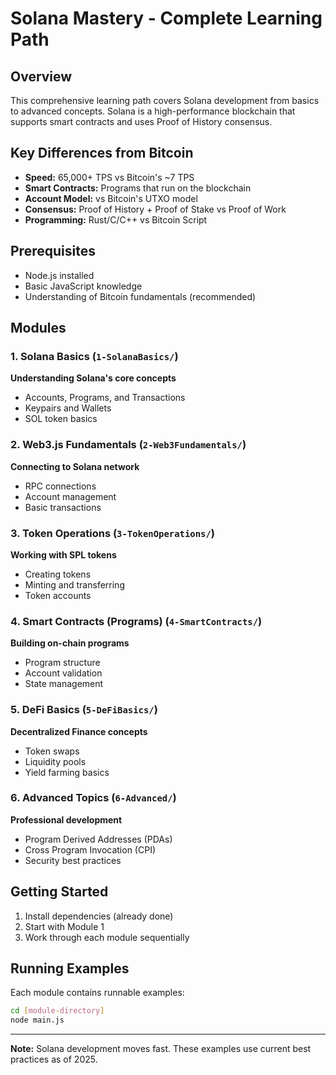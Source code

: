 # Solana Mastery - Complete Learning Path

## Overview

This comprehensive learning path covers Solana development from basics to advanced concepts. Solana is a high-performance blockchain that supports smart contracts and uses Proof of History consensus.

## Key Differences from Bitcoin

- **Speed:** 65,000+ TPS vs Bitcoin's ~7 TPS
- **Smart Contracts:** Programs that run on the blockchain
- **Account Model:** vs Bitcoin's UTXO model
- **Consensus:** Proof of History + Proof of Stake vs Proof of Work
- **Programming:** Rust/C/C++ vs Bitcoin Script

## Prerequisites

- Node.js installed
- Basic JavaScript knowledge
- Understanding of Bitcoin fundamentals (recommended)

## Modules

### 1. Solana Basics (`1-SolanaBasics/`)
**Understanding Solana's core concepts**
- Accounts, Programs, and Transactions
- Keypairs and Wallets
- SOL token basics

### 2. Web3.js Fundamentals (`2-Web3Fundamentals/`)
**Connecting to Solana network**
- RPC connections
- Account management
- Basic transactions

### 3. Token Operations (`3-TokenOperations/`)
**Working with SPL tokens**
- Creating tokens
- Minting and transferring
- Token accounts

### 4. Smart Contracts (Programs) (`4-SmartContracts/`)
**Building on-chain programs**
- Program structure
- Account validation
- State management

### 5. DeFi Basics (`5-DeFiBasics/`)
**Decentralized Finance concepts**
- Token swaps
- Liquidity pools
- Yield farming basics

### 6. Advanced Topics (`6-Advanced/`)
**Professional development**
- Program Derived Addresses (PDAs)
- Cross Program Invocation (CPI)
- Security best practices

## Getting Started

1. Install dependencies (already done)
2. Start with Module 1
3. Work through each module sequentially

## Running Examples

Each module contains runnable examples:
```bash
cd [module-directory]
node main.js
```

---

**Note:** Solana development moves fast. These examples use current best practices as of 2025.
